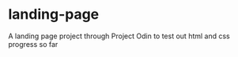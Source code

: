 # landing-page

A landing page project through Project Odin to test out html and css progress so far